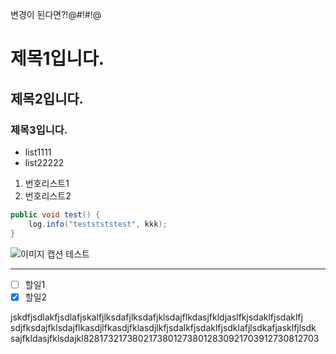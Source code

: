 변경이 된다면?!@#!#!@
# 제목1입니다.
## 제목2입니다.
### 제목3입니다.
   
   
* list1111
* list22222
   
1. 번호리스트1
1. 번호리스트2
   
```java
public void test() {
	log.info("teststststest", kkk);
}
```
   
![이미지 캡션 테스트](https://s3.us-west-2.amazonaws.com/secure.notion-static.com/1220e84d-2498-430d-92d5-9f5eac172de4/customize-jenkins.png?X-Amz-Algorithm=AWS4-HMAC-SHA256&X-Amz-Content-Sha256=UNSIGNED-PAYLOAD&X-Amz-Credential=AKIAT73L2G45EIPT3X45%2F20221116%2Fus-west-2%2Fs3%2Faws4_request&X-Amz-Date=20221116T015519Z&X-Amz-Expires=3600&X-Amz-Signature=94494ae4aa773ad96b8e484a21be8f55ed65a1fbe1ef116895324cb3aec3c092&X-Amz-SignedHeaders=host&x-id=GetObject)
   
---
   
- [ ] 할일1   
- [x] 할일2   
   
jskdfjsdlakfjsdlafjskalfjlksdafjlksdafjklsdajflkdasjfkldjaslfkjsdaklfjsdaklfj
sdjfksdajfklsdajflkasdjlfkasdjfklasdjlkfjsdalkfjsdaklfjsdklafjlsdkafjasklfjlsdk
sajfkldasjfklsdajkl82817321738021738012738012830921703912730812703
